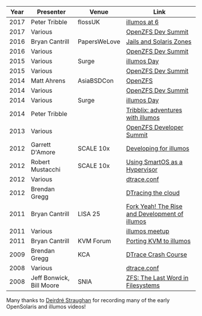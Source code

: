 | Year | Presenter                | Venue        | Link |
|------|--------------------------|--------------|------|
| 2017 | Peter Tribble            | flossUK      | [illumos at 6](https://www.youtube.com/watch?v=29yGVdtaN_0)                                        | 
| 2017 | Various                  |              | [OpenZFS Dev Summit](https://www.youtube.com/watch?v=1LkHsofR_kc&list=PLaUVvul17xSfgoTmcgjC0MQPGC2fmljL6) |
| 2016 | Bryan Cantrill           | PapersWeLove | [Jails and Solaris Zones](https://www.youtube.com/watch?v=hgN8pCMLI2U)                             |
| 2016 | Various                  |              | [OpenZFS Dev Summit](https://www.youtube.com/watch?v=CIJGUNDZ9yE&list=PLaUVvul17xSfmOrhQ_f6gqMNNuJvnKEqZ) |
| 2015 | Various                  | Surge        | [illumos Day](https://www.youtube.com/watch?v=Al2jqJ_8BcQ&list=PLPs2JDhxyVxPzEkUzQD2-cb-rhVFqX1UV) | 
| 2015 | Various                  |              | [OpenZFS Dev Summit](https://www.youtube.com/watch?v=aV276yUfgK4&list=PLaUVvul17xSedlXipesHxfzDm74lXj0ab) |
| 2014 | Matt Ahrens              | AsiaBSDCon   | [OpenZFS](https://www.youtube.com/watch?v=8T9Rh-46jhI)
| 2014 | Various                  |              | [OpenZFS Dev Summit](https://www.youtube.com/watch?v=XnTzbisLYzg&list=PLaUVvul17xSdOhJ-wDugoCAIPJZHloVoq) |
| 2014 | Various                  | Surge        | [illumos Day](https://www.youtube.com/watch?v=HRnGZYEBpFg&list=PLH8r-Scm3-2VmZhZ76tFPAhPOG0pvmjdA) |
| 2014 | Peter Tribble            |              | [Tribblix: adventures with illumos](https://www.youtube.com/watch?v=W-gNd4cKrLc) |
| 2013 | Various                  |              | [OpenZFS Developer Summit](https://www.youtube.com/watch?v=U3dMhpmQTrU&list=PL3oXECC9Rpm3ui0Kwbh4tg9efqySwyv53) |
| 2012 | Garrett D'Amore          | SCALE 10x    | [Developing for illumos](https://www.youtube.com/watch?v=AtAjPw5lUF8&list=PL38E9D8BB8E71A73C) |
| 2012 | Robert Mustacchi         | SCALE 10x    | [Using SmartOS as a Hypervisor](https://www.youtube.com/watch?v=Z725D3SZYBY&list=PL164B1EF0A178574C) |
| 2012 | Various                  |              | [dtrace.conf](https://www.youtube.com/watch?v=l_7v7Fn7uMQ&list=PL973D48F273EB0360) |
| 2012 | Brendan Gregg            |              | [DTracing the cloud](https://www.youtube.com/watch?v=uZTMuXXFG38&index=2&list=PL3oXECC9Rpm2iKqF4Kl3NIjlMNTKjI4T6) |
| 2011 | Bryan Cantrill           | LISA 25      | [Fork Yeah! The Rise and Development of illumos](https://www.youtube.com/watch?v=-zRN7XLCRhc)      | 
| 2011 | Various                  |              | [illumos meetup](https://www.youtube.com/watch?v=NArlja-RXVA&list=PLDCCD08516746DB82) |
| 2011 | Bryan Cantrill           | KVM Forum    | [Porting KVM to illumos](https://www.youtube.com/watch?v=cwAfJywzk8o) |
| 2009 | Brendan Gregg            | KCA          | [DTrace Crash Course](https://www.youtube.com/watch?v=DWwpzLgNhME&list=PL3oXECC9Rpm2--4vn3KIeCDMvQsv4exaO)
| 2008 | Various                  |              | [dtrace.conf](https://www.youtube.com/watch?v=RvyP61WeFdM&list=PL8516982CBF9FADCC) |
| 2008 | Jeff Bonwick, Bill Moore | SNIA         | [ZFS: The Last Word in Filesystems](https://www.youtube.com/watch?v=NRoUC9P1PmA&list=PL1622CB7988FDD9F5) |

Many thanks to [Deirdré Straughan](http://www.beginningwithi.com/) for
recording many of the early OpenSolaris and illumos videos!
